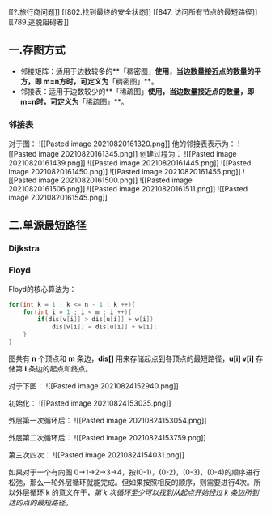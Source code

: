 [[?.旅行商问题]]
[[802.找到最终的安全状态]]
[[847. 访问所有节点的最短路径]]
[[789.逃脱阻碍者]]

## 一.存图方式
- 邻接矩阵：适用于边数较多的**「稠密图」**使用，当边数量接近点的数量的平方，即 m=n方时，可定义为**「稠密图」**。
- 邻接表：适用于边数较少的**「稀疏图」**使用，当边数量接近点的数量，即 m=n时，可定义为**「稀疏图」**。
### 邻接表
对于图：
![[Pasted image 20210820161320.png]]
他的邻接表表示为：
![[Pasted image 20210820161345.png]]
创建过程为：
![[Pasted image 20210820161439.png]]
![[Pasted image 20210820161445.png]]
![[Pasted image 20210820161450.png]]
![[Pasted image 20210820161455.png]]
![[Pasted image 20210820161500.png]]
![[Pasted image 20210820161506.png]]
![[Pasted image 20210820161511.png]]
![[Pasted image 20210820161545.png]]

## 二.单源最短路径
### Dijkstra
### Floyd
Floyd的核心算法为：
```java
for(int k = 1 ; k <= n - 1 ; k ++){
    for(int i = 1 ; i < m ; i ++){
        if(dis[v[i]] > dis[u[i]] + w[i])
            dis[v[i]] = dis[u[i]] + w[i];
    }
}
```
图共有 **n** 个顶点和 **m** 条边，**dis[]** 用来存储起点到各顶点的最短路径，**u[i] v[i]** 存储第 **i** 条边的起点和终点。

对于下图：
![[Pasted image 20210824152940.png]]

初始化：
![[Pasted image 20210824153035.png]]

外层第一次循环后：
![[Pasted image 20210824153054.png]]

外层第二次循环后：
![[Pasted image 20210824153759.png]]

第三次四次：
![[Pasted image 20210824154031.png]]

如果对于一个有向图 0->1->2->3->4，按(0-1)，(0-2)，(0-3)，(0-4)的顺序进行松弛，那么一轮外层循环就能完成。但如果按照相反的顺序，则需要进行4次。所以外层循环 k 的意义在于，*第 k 次循环至少可以找到从起点开始经过 k 条边所到达的点的最短路径*。